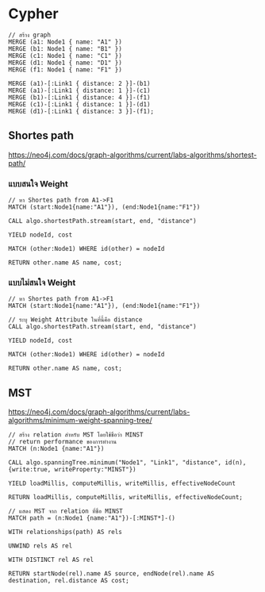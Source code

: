 # Cypher

```
// สร้าง graph
MERGE (a1: Node1 { name: "A1" })
MERGE (b1: Node1 { name: "B1" })
MERGE (c1: Node1 { name: "C1" })
MERGE (d1: Node1 { name: "D1" })
MERGE (f1: Node1 { name: "F1" })

MERGE (a1)-[:Link1 { distance: 2 }]-(b1)
MERGE (a1)-[:Link1 { distance: 1 }]-(c1)
MERGE (b1)-[:Link1 { distance: 4 }]-(f1)
MERGE (c1)-[:Link1 { distance: 1 }]-(d1)
MERGE (d1)-[:Link1 { distance: 3 }]-(f1);
```

## Shortes path

https://neo4j.com/docs/graph-algorithms/current/labs-algorithms/shortest-path/

### แบบสนใจ Weight

```
// หา Shortes path from A1->F1
MATCH (start:Node1{name:"A1"}), (end:Node1{name:"F1"})

CALL algo.shortestPath.stream(start, end, "distance")

YIELD nodeId, cost

MATCH (other:Node1) WHERE id(other) = nodeId

RETURN other.name AS name, cost;
```

### แบบไม่สนใจ Weight

```
// หา Shortes path from A1->F1
MATCH (start:Node1{name:"A1"}), (end:Node1{name:"F1"})

// ระบุ Weight Attribute ในที่นี้คือ distance
CALL algo.shortestPath.stream(start, end, "distance")

YIELD nodeId, cost

MATCH (other:Node1) WHERE id(other) = nodeId

RETURN other.name AS name, cost;
```

## MST

https://neo4j.com/docs/graph-algorithms/current/labs-algorithms/minimum-weight-spanning-tree/

```
// สร้าง relation สำหรับ MST โดยใช้ชื่อว่า MINST
// return performance ของการทำงาน
MATCH (n:Node1 {name:"A1"})

CALL algo.spanningTree.minimum("Node1", "Link1", "distance", id(n), {write:true, writeProperty:"MINST"})

YIELD loadMillis, computeMillis, writeMillis, effectiveNodeCount

RETURN loadMillis, computeMillis, writeMillis, effectiveNodeCount;
```

```
// แสดง MST จาก relation ที่ชื่อ MINST
MATCH path = (n:Node1 {name:"A1"})-[:MINST*]-()

WITH relationships(path) AS rels

UNWIND rels AS rel

WITH DISTINCT rel AS rel

RETURN startNode(rel).name AS source, endNode(rel).name AS destination, rel.distance AS cost;
```
